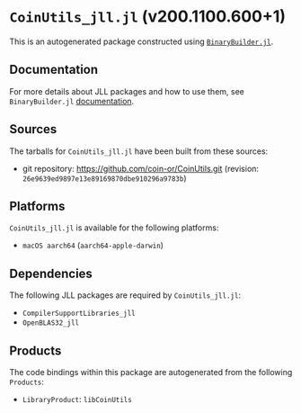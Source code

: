 # `CoinUtils_jll.jl` (v200.1100.600+1)

This is an autogenerated package constructed using [`BinaryBuilder.jl`](https://github.com/JuliaPackaging/BinaryBuilder.jl).

## Documentation

For more details about JLL packages and how to use them, see `BinaryBuilder.jl` [documentation](https://docs.binarybuilder.org/stable/jll/).

## Sources

The tarballs for `CoinUtils_jll.jl` have been built from these sources:

* git repository: https://github.com/coin-or/CoinUtils.git (revision: `26e9639ed9897e13e89169870dbe910296a9783b`)

## Platforms

`CoinUtils_jll.jl` is available for the following platforms:

* `macOS aarch64` (`aarch64-apple-darwin`)

## Dependencies

The following JLL packages are required by `CoinUtils_jll.jl`:

* `CompilerSupportLibraries_jll`
* `OpenBLAS32_jll`

## Products

The code bindings within this package are autogenerated from the following `Products`:

* `LibraryProduct`: `libCoinUtils`
